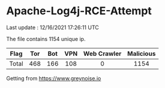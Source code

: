 
# Apache-Log4j-RCE-Attempt

Last update : 12/16/2021 17:26:11 UTC

The file contains 1154 unique ip.

| Flag | Tor | Bot | VPN | Web Crawler | Malicious |
| :-:  | :-: | :-: | :-: | :-:         | :-:       |
| Total| 468  | 166  | 108  | 0          | 1154        |

Getting from https://www.greynoise.io